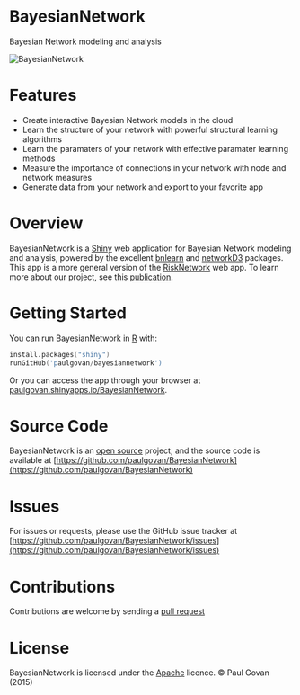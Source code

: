 # BayesianNetwork
Bayesian Network modeling and analysis

![BayesianNetwork](https://github.com/paulgovan/BayesianNetwork/blob/master/images/BayesianNetwork%20Structure%20Tab.png?raw=true)

# Features
* Create interactive Bayesian Network models in the cloud
* Learn the structure of your network with powerful structural learning algorithms
* Learn the paramaters of your network with effective paramater learning methods
* Measure the importance of connections in your network with node and network measures
* Generate data from your network and export to your favorite app

# Overview
BayesianNetwork is a [Shiny](http://shiny.rstudio.com) web application for Bayesian Network modeling and analysis, powered by the excellent [bnlearn](http://www.bnlearn.com) and [networkD3](http://christophergandrud.github.io/networkD3/) packages. This app is a more general version of the [RiskNetwork](https://github.com/paulgovan/RiskNetwork) web app. To learn more about our project, see this [publication](http://dx.doi.org/10.1061/(ASCE)CO.1943-7862.0001136).

# Getting Started
You can run BayesianNetwork in [R](https://www.r-project.org) with:

```S
install.packages("shiny")
runGitHub('paulgovan/bayesiannetwork')
```

Or you can access the app through your browser at [paulgovan.shinyapps.io/BayesianNetwork](https://paulgovan.shinyapps.io/Bayesiannetwork). 

# Source Code
BayesianNetwork is an [open source](http://opensource.org) project, and the source code is available at [https://github.com/paulgovan/BayesianNetwork](https://github.com/paulgovan/BayesianNetwork)

# Issues
For issues or requests, please use the GitHub issue tracker at [https://github.com/paulgovan/BayesianNetwork/issues](https://github.com/paulgovan/BayesianNetwork/issues)

# Contributions
Contributions are welcome by sending a [pull request](https://github.com/paulgovan/BayesianNetwork/pulls)

# License
BayesianNetwork is licensed under the [Apache](http://www.apache.org/licenses/LICENSE-2.0) licence. &copy; Paul Govan (2015)
